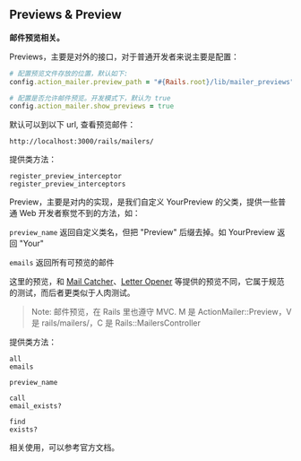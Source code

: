 ## Previews & Preview

**邮件预览相关。**

Previews，主要是对外的接口，对于普通开发者来说主要是配置：

```ruby
# 配置预览文件存放的位置，默认如下:
config.action_mailer.preview_path = "#{Rails.root}/lib/mailer_previews"

# 配置是否允许邮件预览。开发模式下，默认为 true
config.action_mailer.show_previews = true
```

默认可以到以下 url, 查看预览邮件：

```
http://localhost:3000/rails/mailers/
```

提供类方法：

```
register_preview_interceptor
register_preview_interceptors
```

Preview，主要是对内的实现，是我们自定义 YourPreview 的父类，提供一些普通 Web 开发者察觉不到的方法，如：

`preview_name` 返回自定义类名，但把 "Preview" 后缀去掉。如 YourPreview 返回 "Your"

`emails` 返回所有可预览的邮件

这里的预览，和 [Mail Catcher](https://github.com/sj26/mailcatcher)、[Letter Opener](https://github.com/ryanb/letter_opener) 等提供的预览不同，它属于规范的测试，而后者更类似于人肉测试。

> Note: 邮件预览，在 Rails 里也遵守 MVC. M 是 ActionMailer::Preview，V 是 rails/mailers/，C 是 Rails::MailersController

提供类方法：

```
all
emails

preview_name

call
email_exists?

find
exists?
```

相关使用，可以参考官方文档。
